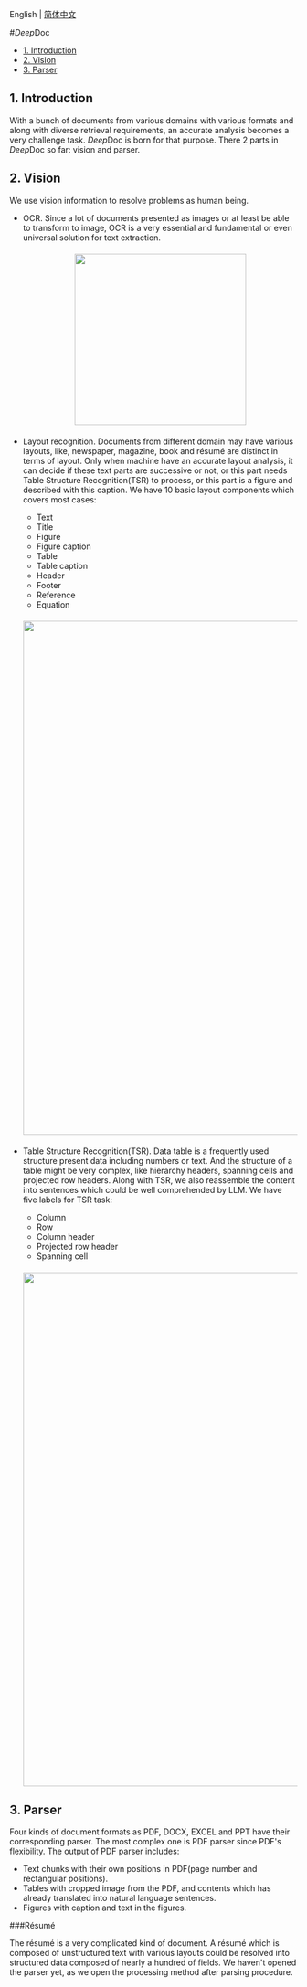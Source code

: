 English | [简体中文](./README_zh.md)

#*Deep*Doc

- [1. Introduction](#1)
- [2. Vision](#2)
- [3. Parser](#3)

<a name="1"></a>
## 1. Introduction

With a bunch of documents from various domains with various formats and along with diverse retrieval requirements, 
an accurate analysis becomes a very challenge task. *Deep*Doc is born for that purpose.
There 2 parts in *Deep*Doc so far: vision and parser.

<a name="2"></a>
## 2. Vision

We use vision information to resolve problems as human being.
  - OCR. Since a lot of documents presented as images or at least be able to transform to image, 
    OCR is a very essential and fundamental or even universal solution for text extraction.
    
    <div align="center" style="margin-top:20px;margin-bottom:20px;">
    <img src="https://lh6.googleusercontent.com/2xdiSjaGWkZ71YdORc71Ujf7jCHmO6G-6ONklzGiUYEh3QZpjPo6MQ9eqEFX20am_cdW4Ck0YRraXEetXWnM08kJd99yhik13Cy0_YKUAq2zVGR15LzkovRAmK9iT4o3hcJ8dTpspaJKUwt6R4gN7So" width="300"/>
    </div>

  - Layout recognition. Documents from different domain may have various layouts, 
    like, newspaper, magazine, book and résumé are distinct in terms of layout. 
    Only when machine have an accurate layout analysis, it can decide if these text parts are successive or not, 
    or this part needs Table Structure Recognition(TSR) to process, or this part is a figure and described with this caption.
    We have 10 basic layout components which covers most cases:
      - Text
      - Title
      - Figure
      - Figure caption
      - Table
      - Table caption
      - Header
      - Footer
      - Reference
      - Equation
    <div align="center" style="margin-top:20px;margin-bottom:20px;">
    <img src="https://github.com/PaddlePaddle/PaddleOCR/blob/release/2.7/ppstructure/docs/layout/layout.png?raw=true" width="900"/>
    </div>
  
  - Table Structure Recognition(TSR). Data table is a frequently used structure present data including numbers or text.
    And the structure of a table might be very complex, like hierarchy headers, spanning cells and projected row headers.
    Along with TSR, we also reassemble the content into sentences which could be well comprehended by LLM. 
    We have five labels for TSR task:
      - Column
      - Row
      - Column header
      - Projected row header
      - Spanning cell
    <div align="center" style="margin-top:20px;margin-bottom:20px;">
    <img src="https://user-images.githubusercontent.com/10793386/139559159-cd23c972-8731-48ed-91df-f3f27e9f4d79.jpg" width="900"/>
    </div>
        
<a name="3"></a>
## 3. Parser

Four kinds of document formats as PDF, DOCX, EXCEL and PPT have their corresponding parser. 
The most complex one is PDF parser since PDF's flexibility. The output of PDF parser includes:
  - Text chunks with their own positions in PDF(page number and rectangular positions).
  - Tables with cropped image from the PDF, and contents which has already translated into natural language sentences.
  - Figures with caption and text in the figures.
  
###Résumé

The résumé is a very complicated kind of document. A résumé which is composed of unstructured text 
with various layouts could be resolved into structured data composed of nearly a hundred of fields.
We haven't opened the parser yet, as we open the processing method after parsing procedure.

    